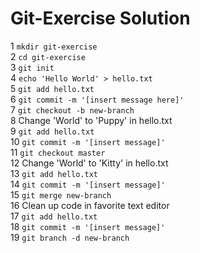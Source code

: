 # Git-Exercise Solution

1   `mkdir git-exercise`  
2   `cd git-exercise`   
3   `git init`  
4   `echo 'Hello World' > hello.txt`  
5   `git add hello.txt`  
6   `git commit -m '[insert message here]'`  
7   `git checkout -b new-branch`  
8   Change 'World' to 'Puppy' in hello.txt  
9   `git add hello.txt`  
10   `git commit -m '[insert message]'`  
11  `git checkout master`  
12  Change 'World' to 'Kitty' in hello.txt  
13  `git add hello.txt`  
14  `git commit -m '[insert message]'`  
15  `git merge new-branch`  
16  Clean up code in favorite text editor  
17  `git add hello.txt`  
18  `git commit -m '[insert message]'`  
19  `git branch -d new-branch`  

